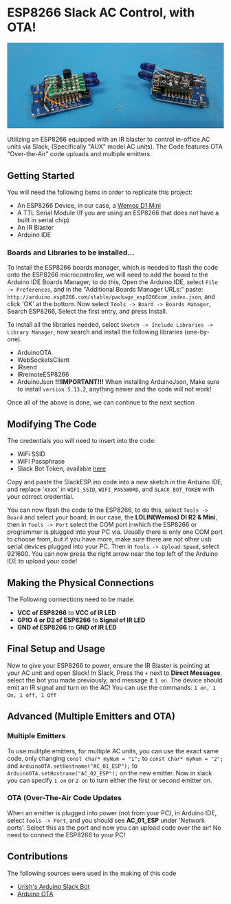 # ESP8266 Slack AC Control, with OTA!

![IMAGE](https://raw.githubusercontent.com/DIYElectronicsZA/ESP8266-Slack-Aircon-Control/master/Emitters2.jpg)

Utilizing an ESP8266 equipped with an IR blaster to control in-office AC units via Slack, (Specifically "AUX" model AC units). The Code features OTA "Over-the-Air" code uploads and multiple emitters.

## Getting Started
You will need the following items in order to replicate this project:
* An ESP8266 Device, in our case, a [Wemos D1 Mini](https://www.diyelectronics.co.za/store/iot/1971-esp8266-wemos-d1-mini-wifi-dev-board.html?search_query=wemos+d1&results=2)
* A TTL Serial Module (If you are using an ESP8266 that does not have a built in serial chip)
* An IR Blaster
* Arduino IDE

### Boards and Libraries to be installed...
To install the ESP8266 boards manager, which is needed to flash the code onto the ESP8266 microcontroller, we will need to add the board to the Arduino IDE Boards Manager, to do this, Open the Arduino IDE, select `File -> Preferences`, and in the "Additional Boards Manager URLs:" paste: `http://arduino.esp8266.com/stable/package_esp8266com_index.json`, and click 'OK' at the bottom.
Now select `Tools -> Board -> Boards Manager`, Search ESP8266, Select the first entry, and press Install.

To install all the libraries needed, select `Sketch -> Include Libraries -> Library Manager`, now search and install the following libraries (one-by-one).

* ArduinoOTA
* WebSocketsClient
* IRsend
* IRremoteESP8266
* ArduinoJson **!!!IMPORTANT!!!** When installing ArduinoJson, Make sure to install `version 5.13.2`, anything newer and the code will not work!

Once all of the above is done, we can continue to the next section

## Modifying The Code
The credentials you will need to insert into the code:
* WiFi SSID
* WiFi Passphrase
* Slack Bot Token, available [here](https://my.slack.com/services/new/bot)

Copy and paste the SlackESP.ino code into a new sketch in the Arduino IDE, and replace 'xxxx' in `WIFI_SSID`, `WIFI_PASSWORD`, and `SLACK_BOT_TOKEN` with your correct credential.

You can now flash the code to the ESP8266, to do this, select `Tools -> Board` and select your board, in our case, the **LOLIN(Wemos) DI R2 & Mini**, then in `Tools -> Port` select the COM port inwhich the ESP8266 or programmer is plugged into your PC via. Usually there is only one COM port to choose from, but if you have more, make sure there are not other usb serial devices plugged into your PC. Then in `Tools -> Upload Speed`, select 921600. You can now press the right arrow near the top left of the Arduino IDE to upload your code!

## Making the Physical Connections
The Following connections need to be made:
* **VCC of ESP8266** to **VCC of IR LED**
* **GPIO 4 or D2 of ESP8266** to **Signal of IR LED**
* **GND of ESP8266** to **GND of IR LED**

## Final Setup and Usage
Now to give your ESP8266 to power, ensure the IR Blaster is pointing at your AC unit and open Slack!
In Slack, Press the `+` next to **Direct Messages**, select the bot you made previously, and message it `1 on`.
The device should emit an IR signal and turn on the AC!
You can use the commands: `1 on, 1 On, 1 off, 1 Off`

## Advanced (Multiple Emitters and OTA)
### Multiple Emitters
To use mulitple emitters, for multiple AC units, you can use the exact same code, only changing `const char* myNum = "1";` to `const char* myNum = "2";` and `ArduinoOTA.setHostname("AC_01_ESP");` to `ArduinoOTA.setHostname("AC_02_ESP");` on the new emitter. Now in slack you can specify `1 on` or `2 on` to turn either the first or second emitter on.

### OTA (Over-The-Air Code Updates
When an emitter is plugged into power (not from your PC), in Arduino IDE, select `Tools -> Port`, and you should see **AC_01_ESP** under 'Network ports'. Select this as the port and now you can upload code over the air! No need to connect the ESP8266 to your PC!

## Contributions
The following sources were used in the making of this code
* [Urish's Arduino Slack Bot](https://github.com/urish/arduino-slack-bot/blob/master/slackbot/slackbot.ino)
* [Arduino OTA](https://github.com/esp8266/Arduino/tree/master/libraries/ArduinoOTA)
